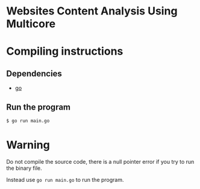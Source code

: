 # Websites Content Analysis Using Multicore

# Compiling instructions

## Dependencies

- [go](https://go.dev/dl/)

## Run the program 
```bash
$ go run main.go
```

# Warning

Do not compile the source code, there is a null pointer error if you try to run the binary file.

Instead use `go run main.go` to run the program.
